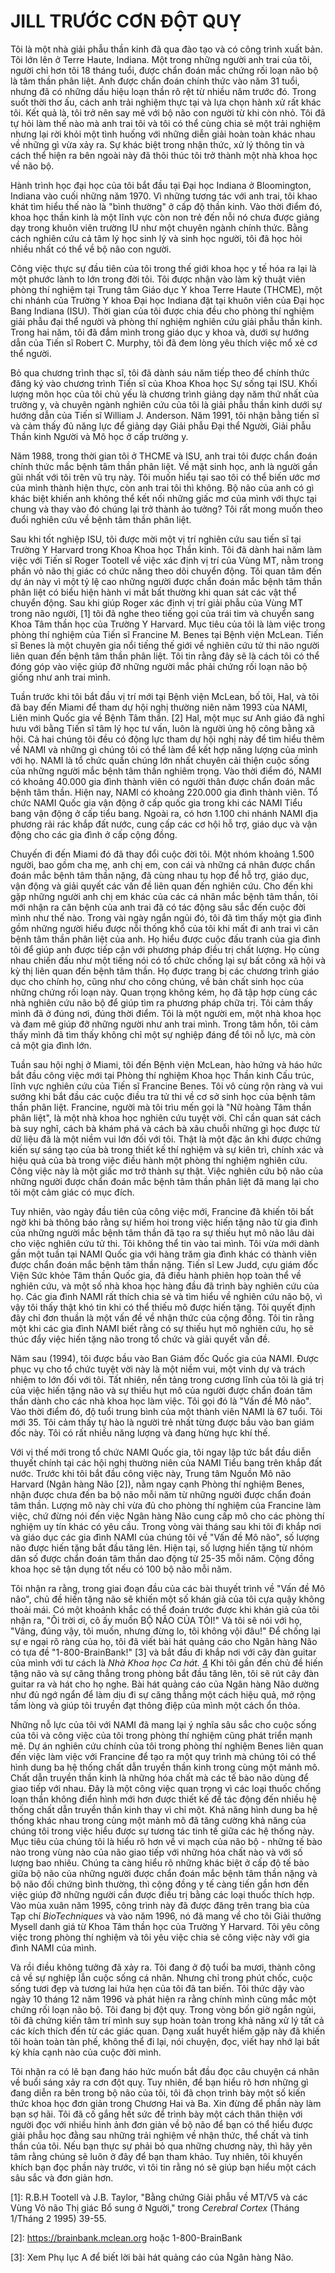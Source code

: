 # JILL TRƯỚC CƠN ĐỘT QUỴ

Tôi là một nhà giải phẫu thần kinh đã qua đào tạo và có công trình xuất bản. Tôi lớn lên ở Terre Haute, Indiana. Một trong những người anh trai của tôi, người chỉ hơn tôi 18 tháng tuổi, được chẩn đoán mắc chứng rối loạn não bộ là tâm thần phân liệt. Anh được chẩn đoán chính thức vào năm 31 tuổi, nhưng đã có những dấu hiệu loạn thần rõ rệt từ nhiều năm trước đó. Trong suốt thời thơ ấu, cách anh trải nghiệm thực tại và lựa chọn hành xử rất khác tôi. Kết quả là, tôi trở nên say mê với bộ não con người từ khi còn nhỏ. Tôi đã tự hỏi làm thế nào mà anh trai tôi và tôi có thể cùng chia sẻ một trải nghiệm nhưng lại rời khỏi một tình huống với những diễn giải hoàn toàn khác nhau về những gì vừa xảy ra. Sự khác biệt trong nhận thức, xử lý thông tin và cách thể hiện ra bên ngoài này đã thôi thúc tôi trở thành một nhà khoa học về não bộ.

Hành trình học đại học của tôi bắt đầu tại Đại học Indiana ở Bloomington, Indiana vào cuối những năm 1970. Vì những tương tác với anh trai, tôi khao khát tìm hiểu thế nào là "bình thường" ở cấp độ thần kinh. Vào thời điểm đó, khoa học thần kinh là một lĩnh vực còn non trẻ đến nỗi nó chưa được giảng dạy trong khuôn viên trường IU như một chuyên ngành chính thức. Bằng cách nghiên cứu cả tâm lý học sinh lý và sinh học người, tôi đã học hỏi nhiều nhất có thể về bộ não con người.

Công việc thực sự đầu tiên của tôi trong thế giới khoa học y tế hóa ra lại là một phước lành to lớn trong đời tôi. Tôi được nhận vào làm kỹ thuật viên phòng thí nghiệm tại Trung tâm Giáo dục Y khoa Terre Haute (THCME), một chi nhánh của Trường Y khoa Đại học Indiana đặt tại khuôn viên của Đại học Bang Indiana (ISU). Thời gian của tôi được chia đều cho phòng thí nghiệm giải phẫu đại thể người và phòng thí nghiệm nghiên cứu giải phẫu thần kinh. Trong hai năm, tôi đã đắm mình trong giáo dục y khoa và, dưới sự hướng dẫn của Tiến sĩ Robert C. Murphy, tôi đã đem lòng yêu thích việc mổ xẻ cơ thể người.

Bỏ qua chương trình thạc sĩ, tôi đã dành sáu năm tiếp theo để chính thức đăng ký vào chương trình Tiến sĩ của Khoa Khoa học Sự sống tại ISU. Khối lượng môn học của tôi chủ yếu là chương trình giảng dạy năm thứ nhất của trường y, và chuyên ngành nghiên cứu của tôi là giải phẫu thần kinh dưới sự hướng dẫn của Tiến sĩ William J. Anderson. Năm 1991, tôi nhận bằng tiến sĩ và cảm thấy đủ năng lực để giảng dạy Giải phẫu Đại thể Người, Giải phẫu Thần kinh Người và Mô học ở cấp trường y.

Năm 1988, trong thời gian tôi ở THCME và ISU, anh trai tôi được chẩn đoán chính thức mắc bệnh tâm thần phân liệt. Về mặt sinh học, anh là người gần gũi nhất với tôi trên vũ trụ này. Tôi muốn hiểu tại sao tôi có thể biến ước mơ của mình thành hiện thực, còn anh trai tôi thì không. Bộ não của anh có gì khác biệt khiến anh không thể kết nối những giấc mơ của mình với thực tại chung và thay vào đó chúng lại trở thành ảo tưởng? Tôi rất mong muốn theo đuổi nghiên cứu về bệnh tâm thần phân liệt.

Sau khi tốt nghiệp ISU, tôi được mời một vị trí nghiên cứu sau tiến sĩ tại Trường Y Harvard trong Khoa Khoa học Thần kinh. Tôi đã dành hai năm làm việc với Tiến sĩ Roger Tootell về việc xác định vị trí của Vùng MT, nằm trong phần vỏ não thị giác có chức năng theo dõi chuyển động. Tôi quan tâm đến dự án này vì một tỷ lệ cao những người được chẩn đoán mắc bệnh tâm thần phân liệt có biểu hiện hành vi mắt bất thường khi quan sát các vật thể chuyển động. Sau khi giúp Roger xác định vị trí giải phẫu của Vùng MT trong não người, [1] tôi đã nghe theo tiếng gọi của trái tim và chuyển sang Khoa Tâm thần học của Trường Y Harvard. Mục tiêu của tôi là làm việc trong phòng thí nghiệm của Tiến sĩ Francine M. Benes tại Bệnh viện McLean. Tiến sĩ Benes là một chuyên gia nổi tiếng thế giới về nghiên cứu tử thi não người liên quan đến bệnh tâm thần phân liệt. Tôi tin rằng đây sẽ là cách tôi có thể đóng góp vào việc giúp đỡ những người mắc phải chứng rối loạn não bộ giống như anh trai mình.

Tuần trước khi tôi bắt đầu vị trí mới tại Bệnh viện McLean, bố tôi, Hal, và tôi đã bay đến Miami để tham dự hội nghị thường niên năm 1993 của NAMI, Liên minh Quốc gia về Bệnh Tâm thần. [2] Hal, một mục sư Anh giáo đã nghỉ hưu với bằng Tiến sĩ tâm lý học tư vấn, luôn là người ủng hộ công bằng xã hội. Cả hai chúng tôi đều có động lực tham dự hội nghị này để tìm hiểu thêm về NAMI và những gì chúng tôi có thể làm để kết hợp năng lượng của mình với họ. NAMI là tổ chức quần chúng lớn nhất chuyên cải thiện cuộc sống của những người mắc bệnh tâm thần nghiêm trọng. Vào thời điểm đó, NAMI có khoảng 40.000 gia đình thành viên có người thân được chẩn đoán mắc bệnh tâm thần. Hiện nay, NAMI có khoảng 220.000 gia đình thành viên. Tổ chức NAMI Quốc gia vận động ở cấp quốc gia trong khi các NAMI Tiểu bang vận động ở cấp tiểu bang. Ngoài ra, có hơn 1.100 chi nhánh NAMI địa phương rải rác khắp đất nước, cung cấp các cơ hội hỗ trợ, giáo dục và vận động cho các gia đình ở cấp cộng đồng.

Chuyến đi đến Miami đó đã thay đổi cuộc đời tôi. Một nhóm khoảng 1.500 người, bao gồm cha mẹ, anh chị em, con cái và những cá nhân được chẩn đoán mắc bệnh tâm thần nặng, đã cùng nhau tụ họp để hỗ trợ, giáo dục, vận động và giải quyết các vấn đề liên quan đến nghiên cứu. Cho đến khi gặp những người anh chị em khác của các cá nhân mắc bệnh tâm thần, tôi mới nhận ra căn bệnh của anh trai đã có tác động sâu sắc đến cuộc đời mình như thế nào. Trong vài ngày ngắn ngủi đó, tôi đã tìm thấy một gia đình gồm những người hiểu được nỗi thống khổ của tôi khi mất đi anh trai vì căn bệnh tâm thần phân liệt của anh. Họ hiểu được cuộc đấu tranh của gia đình tôi để giúp anh được tiếp cận với phương pháp điều trị chất lượng. Họ cùng nhau chiến đấu như một tiếng nói có tổ chức chống lại sự bất công xã hội và kỳ thị liên quan đến bệnh tâm thần. Họ được trang bị các chương trình giáo dục cho chính họ, cũng như cho công chúng, về bản chất sinh học của những chứng rối loạn này. Quan trọng không kém, họ đã tập hợp cùng các nhà nghiên cứu não bộ để giúp tìm ra phương pháp chữa trị. Tôi cảm thấy mình đã ở đúng nơi, đúng thời điểm. Tôi là một người em, một nhà khoa học và đam mê giúp đỡ những người như anh trai mình. Trong tâm hồn, tôi cảm thấy mình đã tìm thấy không chỉ một sự nghiệp đáng để tôi nỗ lực, mà còn cả một gia đình lớn.

Tuần sau hội nghị ở Miami, tôi đến Bệnh viện McLean, hào hứng và háo hức bắt đầu công việc mới tại Phòng thí nghiệm Khoa học Thần kinh Cấu trúc, lĩnh vực nghiên cứu của Tiến sĩ Francine Benes. Tôi vô cùng rộn ràng và vui sướng khi bắt đầu các cuộc điều tra tử thi về cơ sở sinh học của bệnh tâm thần phân liệt. Francine, người mà tôi trìu mến gọi là "Nữ hoàng Tâm thần phân liệt", là một nhà khoa học nghiên cứu tuyệt vời. Chỉ cần quan sát cách bà suy nghĩ, cách bà khám phá và cách bà xâu chuỗi những gì học được từ dữ liệu đã là một niềm vui lớn đối với tôi. Thật là một đặc ân khi được chứng kiến sự sáng tạo của bà trong thiết kế thí nghiệm và sự kiên trì, chính xác và hiệu quả của bà trong việc điều hành một phòng thí nghiệm nghiên cứu. Công việc này là một giấc mơ trở thành sự thật. Việc nghiên cứu bộ não của những người được chẩn đoán mắc bệnh tâm thần phân liệt đã mang lại cho tôi một cảm giác có mục đích.

Tuy nhiên, vào ngày đầu tiên của công việc mới, Francine đã khiến tôi bất ngờ khi bà thông báo rằng sự hiếm hoi trong việc hiến tặng não từ gia đình của những người mắc bệnh tâm thần đã tạo ra sự thiếu hụt mô não lâu dài cho việc nghiên cứu tử thi. Tôi không thể tin vào tai mình. Tôi vừa mới dành gần một tuần tại NAMI Quốc gia với hàng trăm gia đình khác có thành viên được chẩn đoán mắc bệnh tâm thần nặng. Tiến sĩ Lew Judd, cựu giám đốc Viện Sức khỏe Tâm thần Quốc gia, đã điều hành phiên họp toàn thể về nghiên cứu, và một số nhà khoa học hàng đầu đã trình bày nghiên cứu của họ. Các gia đình NAMI rất thích chia sẻ và tìm hiểu về nghiên cứu não bộ, vì vậy tôi thấy thật khó tin khi có thể thiếu mô được hiến tặng. Tôi quyết định đây chỉ đơn thuần là một vấn đề về nhận thức của cộng đồng. Tôi tin rằng một khi các gia đình NAMI biết rằng có sự thiếu hụt mô nghiên cứu, họ sẽ thúc đẩy việc hiến tặng não trong tổ chức và giải quyết vấn đề.

Năm sau (1994), tôi được bầu vào Ban Giám đốc Quốc gia của NAMI. Được phục vụ cho tổ chức tuyệt vời này là một niềm vui, một vinh dự và trách nhiệm to lớn đối với tôi. Tất nhiên, nền tảng trong cương lĩnh của tôi là giá trị của việc hiến tặng não và sự thiếu hụt mô của người được chẩn đoán tâm thần dành cho các nhà khoa học làm việc. Tôi gọi đó là "Vấn đề Mô não". Vào thời điểm đó, độ tuổi trung bình của một thành viên NAMI là 67 tuổi. Tôi mới 35. Tôi cảm thấy tự hào là người trẻ nhất từng được bầu vào ban giám đốc này. Tôi có rất nhiều năng lượng và đang hừng hực khí thế.

Với vị thế mới trong tổ chức NAMI Quốc gia, tôi ngay lập tức bắt đầu diễn thuyết chính tại các hội nghị thường niên của NAMI Tiểu bang trên khắp đất nước. Trước khi tôi bắt đầu công việc này, Trung tâm Nguồn Mô não Harvard (Ngân hàng Não [2]), nằm ngay cạnh Phòng thí nghiệm Benes, nhận được chưa đến ba bộ não mỗi năm từ những người được chẩn đoán tâm thần. Lượng mô này chỉ vừa đủ cho phòng thí nghiệm của Francine làm việc, chứ đừng nói đến việc Ngân hàng Não cung cấp mô cho các phòng thí nghiệm uy tín khác có yêu cầu. Trong vòng vài tháng sau khi tôi đi khắp nơi và giáo dục các gia đình NAMI của chúng tôi về "Vấn đề Mô não", số lượng não được hiến tặng bắt đầu tăng lên. Hiện tại, số lượng hiến tặng từ nhóm dân số được chẩn đoán tâm thần dao động từ 25-35 mỗi năm. Cộng đồng khoa học sẽ tận dụng tốt nếu có 100 bộ não mỗi năm.

Tôi nhận ra rằng, trong giai đoạn đầu của các bài thuyết trình về "Vấn đề Mô não", chủ đề hiến tặng não sẽ khiến một số khán giả của tôi cựa quậy không thoải mái. Có một khoảnh khắc có thể đoán trước được khi khán giả của tôi nhận ra, "Ôi trời ơi, cô ấy muốn BỘ NÃO CỦA TÔI!" Và tôi sẽ nói với họ, "Vâng, đúng vậy, tôi muốn, nhưng đừng lo, tôi không vội đâu!" Để chống lại sự e ngại rõ ràng của họ, tôi đã viết bài hát quảng cáo cho Ngân hàng Não có tựa đề "1-800-BrainBank!" [3] và bắt đầu đi khắp nơi với cây đàn guitar của mình với tư cách là _Nhà Khoa học Ca hát._ [4] Khi tôi gần đến chủ đề hiến tặng não và sự căng thẳng trong phòng bắt đầu tăng lên, tôi sẽ rút cây đàn guitar ra và hát cho họ nghe. Bài hát quảng cáo của Ngân hàng Não dường như đủ ngớ ngẩn để làm dịu đi sự căng thẳng một cách hiệu quả, mở rộng tấm lòng và giúp tôi truyền đạt thông điệp của mình một cách ổn thỏa.

Những nỗ lực của tôi với NAMI đã mang lại ý nghĩa sâu sắc cho cuộc sống của tôi và công việc của tôi trong phòng thí nghiệm cũng phát triển mạnh mẽ. Dự án nghiên cứu chính của tôi trong phòng thí nghiệm Benes liên quan đến việc làm việc với Francine để tạo ra một quy trình mà chúng tôi có thể hình dung ba hệ thống chất dẫn truyền thần kinh trong cùng một mảnh mô. Chất dẫn truyền thần kinh là những hóa chất mà các tế bào não dùng để giao tiếp với nhau. Đây là một công việc quan trọng vì các loại thuốc chống loạn thần không điển hình mới hơn được thiết kế để tác động đến nhiều hệ thống chất dẫn truyền thần kinh thay vì chỉ một. Khả năng hình dung ba hệ thống khác nhau trong cùng một mảnh mô đã tăng cường khả năng của chúng tôi trong việc hiểu được sự tương tác tinh tế giữa các hệ thống này. Mục tiêu của chúng tôi là hiểu rõ hơn về vi mạch của não bộ - những tế bào nào trong vùng nào của não giao tiếp với những hóa chất nào và với số lượng bao nhiêu. Chúng ta càng hiểu rõ những khác biệt ở cấp độ tế bào giữa bộ não của những người được chẩn đoán mắc bệnh tâm thần nặng và bộ não đối chứng bình thường, thì cộng đồng y tế càng tiến gần hơn đến việc giúp đỡ những người cần được điều trị bằng các loại thuốc thích hợp. Vào mùa xuân năm 1995, công trình này đã được đăng trên trang bìa của Tạp chí _BioTechniques_ và vào năm 1996, nó đã mang về cho tôi Giải thưởng Mysell danh giá từ Khoa Tâm thần học của Trường Y Harvard. Tôi yêu công việc trong phòng thí nghiệm và tôi yêu việc chia sẻ công việc này với gia đình NAMI của mình.

Và rồi điều không tưởng đã xảy ra. Tôi đang ở độ tuổi ba mươi, thành công cả về sự nghiệp lẫn cuộc sống cá nhân. Nhưng chỉ trong phút chốc, cuộc sống tươi đẹp và tương lai hứa hẹn của tôi đã tan biến. Tôi thức dậy vào ngày 10 tháng 12 năm 1996 và phát hiện ra rằng chính mình cũng mắc một chứng rối loạn não bộ. Tôi đang bị đột quỵ. Trong vòng bốn giờ ngắn ngủi, tôi đã chứng kiến tâm trí mình suy sụp hoàn toàn trong khả năng xử lý tất cả các kích thích đến từ các giác quan. Dạng xuất huyết hiếm gặp này đã khiến tôi hoàn toàn tàn phế, không thể đi lại, nói chuyện, đọc, viết hay nhớ lại bất kỳ khía cạnh nào của cuộc đời mình.

Tôi nhận ra có lẽ bạn đang háo hức muốn bắt đầu đọc câu chuyện cá nhân về buổi sáng xảy ra cơn đột quỵ. Tuy nhiên, để bạn hiểu rõ hơn những gì đang diễn ra bên trong bộ não của tôi, tôi đã chọn trình bày một số kiến thức khoa học đơn giản trong Chương Hai và Ba. Xin đừng để phần này làm bạn sợ hãi. Tôi đã cố gắng hết sức để trình bày một cách thân thiện với người đọc với nhiều hình ảnh đơn giản về bộ não để bạn có thể hiểu được giải phẫu học đằng sau những trải nghiệm về nhận thức, thể chất và tinh thần của tôi. Nếu bạn thực sự phải bỏ qua những chương này, thì hãy yên tâm rằng chúng sẽ luôn ở đây để bạn tham khảo. Tuy nhiên, tôi khuyến khích bạn đọc phần này trước, vì tôi tin rằng nó sẽ giúp bạn hiểu một cách sâu sắc và đơn giản hơn.

[1]: R.B.H Tootell và J.B. Taylor, "Bằng chứng Giải phẫu về MT/V5 và các Vùng Vỏ não Thị giác Bổ sung ở Người," trong _Cerebral Cortex_ (Tháng 1/Tháng 2 1995) 39-55.

[2]: https://brainbank.mclean.org hoặc 1-800-BrainBank

[3]: Xem Phụ lục A để biết lời bài hát quảng cáo của Ngân hàng Não.

[4]: https://drjilltaylor.com